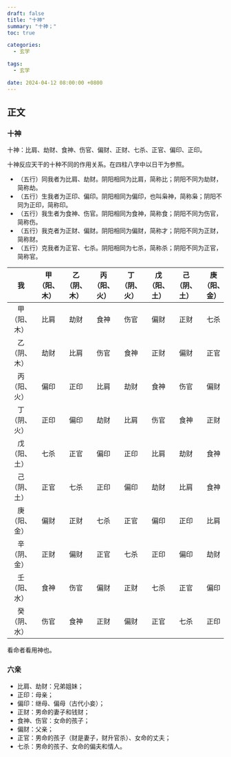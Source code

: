 ```yaml
---
draft: false
title: "十神"
summary: "十神；"
toc: true

categories:
  - 玄学

tags:
  - 玄学

date: 2024-04-12 08:00:00 +0800
---
```


## 正文

### 十神

十神：比肩、劫财、食神、伤官、偏财、正财、七杀、正官、偏印、正印。

十神反应天干的十种不同的作用关系。在四柱八字中以日干为参照。

- （五行）同我者为比肩、劫财。阴阳相同为比肩，简称比；阴阳不同为劫财，简称劫。
- （五行）生我者为正印、偏印。阴阳相同为偏印，也叫枭神，简称枭；阴阳不同为正印，简称印。
- （五行）我生者为食神、伤官。阴阳相同为食神，简称食；阴阳不同为伤官，简称伤。
- （五行）我克者为正财、偏财。阴阳相同为偏财，简称才；阴阳不同为正财，简称财。
- （五行）克我者为正官、七杀。阴阳相同为七杀，简称杀；阴阳不同为正官，简称官。

|   我    | 甲（阳、木） | 乙（阴、木） | 丙（阳、火） | 丁（阴、火） | 戊（阳、土） | 己（阴、土） | 庚（阳、金） | 辛（阴、金） | 壬（阳、水） | 癸（阴、水） |
|:------:|:------:|:------:|:------:|:------:|:------:|:------:|:------:|:------:|:------:|:------:|
| 甲（阳、木） |   比肩   |   劫财   |   食神   |   伤官   |   偏财   |   正财   |   七杀   |   正官   |   偏印   |   正印   |
| 乙（阴、木） |   劫财   |   比肩   |   伤官   |   食神   |   正财   |   偏财   |   正官   |   七杀   |   正印   |   偏印   |
| 丙（阳、火） |   偏印   |   正印   |   比肩   |   劫财   |   食神   |   伤官   |   偏财   |   正财   |   七杀   |   正官   |
| 丁（阴、火） |   正印   |   偏印   |   劫财   |   比肩   |   伤官   |   食神   |   正财   |   偏财   |   正官   |   七杀   |
| 戊（阳、土） |   七杀   |   正官   |   偏印   |   正印   |   比肩   |   劫财   |   食神   |   伤官   |   偏财   |   正财   |
| 己（阴、土） |   正官   |   七杀   |   正印   |   偏印   |   劫财   |   比肩   |   食神   |   正财   |   偏财   |   正官   |
| 庚（阳、金） |   偏财   |   正财   |   七杀   |   正官   |   偏印   |   正印   |   比肩   |   劫财   |   食神   |   伤官   |
| 辛（阴、金） |   正财   |   偏财   |   正官   |   七杀   |   正印   |   偏印   |   劫财   |   比肩   |   伤官   |   食神   |
| 壬（阳、水） |   食神   |   伤官   |   偏财   |   正财   |   七杀   |   正官   |   偏印   |   正印   |   比肩   |   劫财   |
| 癸（阴、水） |   伤官   |   食神   |   正财   |   偏财   |   正官   |   七杀   |   正印   |   偏印   |   劫财   |   比肩   |

看命者看用神也。

### 六亲

- 比肩、劫财：兄弟姐妹；
- 正印：母亲；
- 偏印：继母、偏母（古代小妾）；
- 正财：男命的妻子和钱财；
- 食神、伤官：女命的孩子；
- 偏财：父亲；
- 正官：男命的孩子（财是妻子，财升官杀）、女命的丈夫；
- 七杀：男命的孩子、女命的偏夫和情人。

